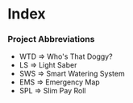 # Index

### Project Abbreviations
- WTD => Who's That Doggy?
- LS => Light Saber
- SWS => Smart Watering System
- EMS => Emergency Map
- SPL => Slim Pay Roll
